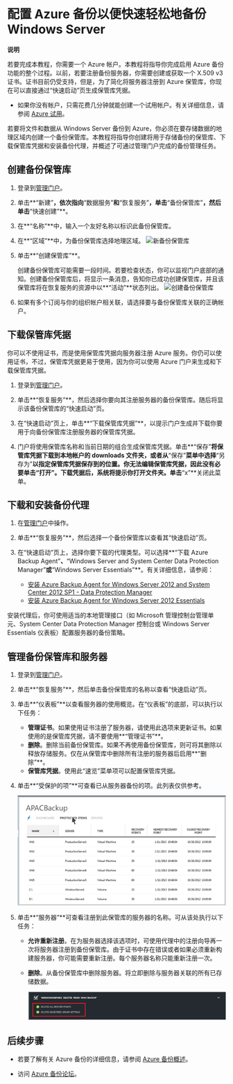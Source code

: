 <properties
	pageTitle="配置 Azure 备份服务以准备备份 Windows Server | Windows Azure"
	description="使用本教程可了解如何在 Microsoft 的 Azure 云产品/服务中使用备份服务来将 Windows Server 备份到云中。"
	services="backup"
	documentationCenter=""
	authors="Jim-Parker"
	manager="jwhit"
	editor=""/>

<tags 
     ms.service="backup"
     ms.date="08/12/2015"
     wacn.date="09/15/2015"/>

# <span id="configure-a-backup-vault-tutorial"></span></a>配置 Azure 备份以便快速轻松地备份 Windows Server

<div class="dev-callout"> 
<strong>说明</strong>
 
<p>若要完成本教程，你需要一个 Azure 帐户。本教程将指导你完成启用 Azure 备份功能的整个过程。以前，若要注册备份服务器，你需要创建或获取一个 X.509 v3 证书。证书目前仍受支持，但是，为了简化将服务器注册到 Azure 保管库，你现在可以直接通过&ldquo;快速启动&rdquo;页生成保管库凭据。 </p>
<ul> 
<li>如果你没有帐户，只需花费几分钟就能创建一个试用帐户。有关详细信息，请参阅 <a href="/pricing/1rmb-trial/">Azure 试用</a>。</li> 
 

</ul>
 

</div>

若要将文件和数据从 Windows Server 备份到 Azure，你必须在要存储数据的地理区域内创建一个备份保管库。本教程将指导你创建将用于存储备份的保管库、下载保管库凭据和安装备份代理，并概述了可通过管理门户完成的备份管理任务。

## <span id="create"></span></a>创建备份保管库

1.  登录到[管理门户][管理门户]。

2.  单击**“新建”**，依次指向**“数据服务”**和**“恢复服务”**，单击**“备份保管库”**，然后单击**“快速创建”**。

3.  在**“名称”**中，输入一个友好名称以标识此备份保管库。

4.  在**“区域”**中，为备份保管库选择地理区域。
    ![新备份保管库][新备份保管库]

5.  单击**“创建保管库”**。

    创建备份保管库可能需要一段时间。若要检查状态，你可以监视门户底部的通知。创建备份保管库后，将显示一条消息，告知你已成功创建保管库，并且该保管库将在恢复服务的资源中以**“活动”**状态列出。
    ![创建备份保管库][创建备份保管库]

6.  如果有多个订阅与你的组织帐户相关联，请选择要与备份保管库关联的正确帐户。

## <span id="upload"></span></a>下载保管库凭据

你可以不使用证书，而是使用保管库凭据向服务器注册 Azure 服务。你仍可以使用证书，不过，保管库凭据更易于使用，因为你可以使用 Azure 门户来生成和下载保管库凭据。

1.  登录到[管理门户][管理门户]。

2.  单击**“恢复服务”**，然后选择你要向其注册服务器的备份保管库。随后将显示该备份保管库的“快速启动”页。

3.  在“快速启动”页上，单击**“下载保管库凭据”**，以提示门户生成并下载你要用于向备份保管库注册服务器的保管库凭据。

4.  门户将使用保管库名称和当前日期的组合生成保管库凭据。单击**“保存”**将保管库凭据下载到本地帐户的 downloads 文件夹，或者从**“保存”**菜单中选择**“另存为”**以指定保管库凭据保存到的位置。你无法编辑保管库凭据，因此没有必要单击“打开”。下载凭据后，系统将提示你打开文件夹。单击**“x”**关闭此菜单。

## <span id="download"></span></a>下载和安装备份代理

1.  在[管理门户][管理门户]中操作。

2.  单击**“恢复服务”**，然后选择一个备份保管库以查看其“快速启动”页。

3.  在“快速启动”页上，选择你要下载的代理类型。可以选择**“下载 Azure Backup Agent”**、**“Windows Server and System Center Data Protection Manager”**或**“Windows Server Essentials”**。有关详细信息，请参阅：

    -   [安装 Azure Backup Agent for Windows Server 2012 and System Center 2012 SP1 - Data Protection Manager][安装 Azure Backup Agent for Windows Server 2012 and System Center 2012 SP1 - Data Protection Manager]
    -   [安装 Azure Backup Agent for Windows Server 2012 Essentials][安装 Azure Backup Agent for Windows Server 2012 Essentials]

安装代理后，你可使用适当的本地管理接口（如 Microsoft 管理控制台管理单元、System Center Data Protection Manager 控制台或 Windows Server Essentials 仪表板）配置服务器的备份策略。

## <span id="manage"></span></a>管理备份保管库和服务器

1.  登录到[管理门户][管理门户]。

2.  单击**“恢复服务”**，然后单击备份保管库的名称以查看“快速启动”页。

3.  单击**“仪表板”**以查看服务器的使用概览。在“仪表板”的底部，可以执行以下任务：

    -   **管理证书**。如果使用证书注册了服务器，请使用此选项来更新证书。如果使用的是保管库凭据，请不要使用**“管理证书”**。
    -   **删除**。删除当前备份保管库。如果不再使用备份保管库，则可将其删除以释放存储服务。仅在从保管库中删除所有注册的服务器后启用**“删除”**。
    -   **保管库凭据**。使用此“速览”菜单项可以配置保管库凭据。

4.  单击**“受保护的项”**可查看已从服务器备份的项。此列表仅供参考。

    ![受保护的项][受保护的项]

5.  单击**“服务器”**可查看注册到此保管库的服务器的名称。可从该处执行以下任务：

    -   **允许重新注册**。在为服务器选择该选项时，可使用代理中的注册向导再一次将服务器注册到备份保管库。由于证书中存在错误或者如果必须重新构建服务器，你可能需要重新注册。每个服务器名称只能重新注册一次。
    -   **删除**。从备份保管库中删除服务器。将立即删除与服务器关联的所有已存储数据。

        ![删除的服务器][删除的服务器]

## <span id="next"></span></a>后续步骤

-   若要了解有关 Azure 备份的详细信息，请参阅 [Azure 备份概述][Azure 备份概述]。

-   访问 [Azure 备份论坛][Azure 备份论坛]。

  [Azure 免费试用]: /pricing/1rmb-trial/
  [管理门户]: https://manage.windowsazure.cn
  [新备份保管库]: http://i.imgur.com/506c7ch.png
  [创建备份保管库]: http://i.imgur.com/grtLcKM.png
  [安装 Azure Backup Agent for Windows Server 2012 and System Center 2012 SP1 - Data Protection Manager]: http://technet.microsoft.com/zh-cn/library/hh831761.aspx#BKMK_installagent
  [安装 Azure Backup Agent for Windows Server 2012 Essentials]: http://technet.microsoft.com/zh-cn/library/jj884318.aspx
  [受保护的项]: ./media/backup-configure-vault/RS_protecteditems.png
  [删除的服务器]: ./media/backup-configure-vault/RS_deletedserver.png
  [Azure 备份概述]: https://technet.microsoft.com/zh-CN/library/hh831419.aspx
  [Azure 备份论坛]: http://social.msdn.microsoft.com/Forums/zh-CN/windowsazureonlinebackup/threads
